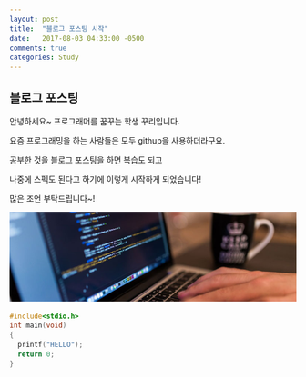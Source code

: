 ```yaml
---
layout: post
title:  "블로그 포스팅 시작"
date:   2017-08-03 04:33:00 -0500
comments: true
categories: Study
---
```


## 블로그 포스팅
안녕하세요~ 프로그래머를 꿈꾸는 학생 꾸리입니다.

요즘 프로그래밍을 하는 사람들은 모두 githup을 사용하더라구요.

공부한 것을 블로그 포스팅을 하면 복습도 되고 

나중에 스펙도 된다고 하기에 이렇게 시작하게 되었습니다!

많은 조언 부탁드립니다~!


![image](/image/test.jpg)

``` C++
#include<stdio.h>
int main(void)
{
  printf("HELLO");
  return 0;
}
```


